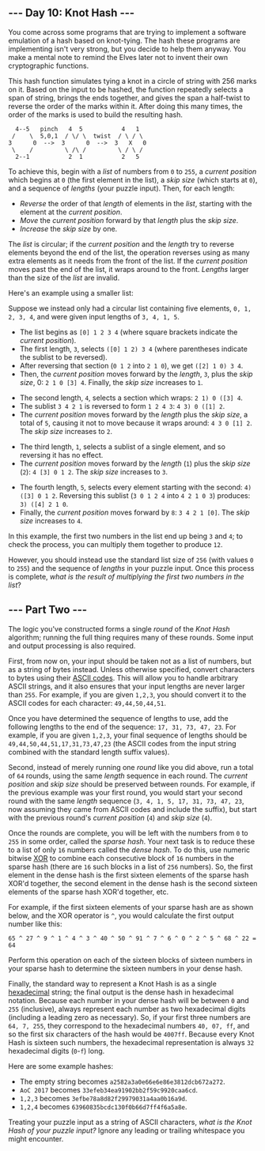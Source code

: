 <article class="day-desc"><h2>--- Day 10: Knot Hash ---</h2><p>You come across some programs that are trying to implement a software emulation of a hash based on knot-tying. The hash these programs are implementing isn't very strong, but you decide to help them anyway. You make a mental note to remind the Elves later not to <span title="NEW CRYPTOSYSTEM WHO DIS">invent their own cryptographic functions</span>.</p>
<p>This hash function simulates tying a knot in a circle of string with 256 marks on it. Based on the input to be hashed, the function repeatedly selects a span of string, brings the ends together, and gives the span a half-twist to reverse the order of the marks within it. After doing this many times, the order of the marks is used to build the resulting hash.</p>
<pre><code>  4--5   pinch   4  5           4   1
 /    \  5,0,1  / \/ \  twist  / \ / \
3      0  --&gt;  3      0  --&gt;  3   X   0
 \    /         \ /\ /         \ / \ /
  2--1           2  1           2   5
</code></pre>
<p>To achieve this, begin with a <em>list</em> of numbers from <code>0</code> to <code>255</code>, a <em>current position</em> which begins at <code>0</code> (the first element in the list), a <em>skip size</em> (which starts at <code>0</code>), and a sequence of <em>lengths</em> (your puzzle input).  Then, for each length:</p>
<ul>
<li><em>Reverse</em> the order of that <em>length</em> of elements in the <em>list</em>, starting with the element at the <em>current position</em>.</li>
<li><em>Move</em> the <em>current position</em> forward by that <em>length</em> plus the <em>skip size</em>.</li>
<li><em>Increase</em> the <em>skip size</em> by one.</li>
</ul>
<p>The <em>list</em> is circular; if the <em>current position</em> and the <em>length</em> try to reverse elements beyond the end of the list, the operation reverses using as many extra elements as it needs from the front of the list. If the <em>current position</em> moves past the end of the list, it wraps around to the front. <em>Lengths</em> larger than the size of the <em>list</em> are invalid.</p>
<p>Here's an example using a smaller list:</p>
<p>Suppose we instead only had a circular list containing five elements, <code>0, 1, 2, 3, 4</code>, and were given input lengths of <code>3, 4, 1, 5</code>.</p>
<ul>
<li>The list begins as <code>[0] 1 2 3 4</code> (where square brackets indicate the <em>current position</em>).</li>
<li>The first length, <code>3</code>, selects <code>([0] 1 2) 3 4</code> (where parentheses indicate the sublist to be reversed).</li>
<li>After reversing that section (<code>0 1 2</code> into <code>2 1 0</code>), we get <code>([2] 1 0) 3 4</code>.</li>
<li>Then, the <em>current position</em> moves forward by the <em>length</em>, <code>3</code>, plus the <em>skip size</em>, 0: <code>2 1 0 [3] 4</code>. Finally, the <em>skip size</em> increases to <code>1</code>.</li>
</ul>
<ul>
<li>The second length, <code>4</code>, selects a section which wraps: <code>2 1) 0 ([3] 4</code>.</li>
<li>The sublist <code>3 4 2 1</code> is reversed to form <code>1 2 4 3</code>: <code>4 3) 0 ([1] 2</code>.</li>
<li>The <em>current position</em> moves forward by the <em>length</em> plus the <em>skip size</em>, a total of <code>5</code>, causing it not to move because it wraps around: <code>4 3 0 [1] 2</code>. The <em>skip size</em> increases to <code>2</code>.</li>
</ul>
<ul>
<li>The third length, <code>1</code>, selects a sublist of a single element, and so reversing it has no effect.</li>
<li>The <em>current position</em> moves forward by the <em>length</em> (<code>1</code>) plus the <em>skip size</em> (<code>2</code>): <code>4 [3] 0 1 2</code>. The <em>skip size</em> increases to <code>3</code>.</li>
</ul>
<ul>
<li>The fourth length, <code>5</code>, selects every element starting with the second: <code>4) ([3] 0 1 2</code>. Reversing this sublist (<code>3 0 1 2 4</code> into <code>4 2 1 0 3</code>) produces: <code>3) ([4] 2 1 0</code>.</li>
<li>Finally, the <em>current position</em> moves forward by <code>8</code>: <code>3 4 2 1 [0]</code>. The <em>skip size</em> increases to <code>4</code>.</li>
</ul>
<p>In this example, the first two numbers in the list end up being <code>3</code> and <code>4</code>; to check the process, you can multiply them together to produce <code>12</code>.</p>
<p>However, you should instead use the standard list size of <code>256</code> (with values <code>0</code> to <code>255</code>) and the sequence of <em>lengths</em> in your puzzle input. Once this process is complete, <em>what is the result of multiplying the first two numbers in the list</em>?</p>
</article><article class="day-desc"><h2 id="part2">--- Part Two ---</h2><p>The logic you've constructed forms a single <em>round</em> of the <em>Knot Hash</em> algorithm; running the full thing requires many of these rounds. Some input and output processing is also required.</p>
<p>First, from now on, your input should be taken not as a list of numbers, but as a string of bytes instead. Unless otherwise specified, convert characters to bytes using their <a href="https://en.wikipedia.org/wiki/ASCII#Printable_characters">ASCII codes</a>. This will allow you to handle arbitrary ASCII strings, and it also ensures that your input lengths are never larger than <code>255</code>. For example, if you are given <code>1,2,3</code>, you should convert it to the ASCII codes for each character: <code>49,44,50,44,51</code>.</p>
<p>Once you have determined the sequence of lengths to use, add the following lengths to the end of the sequence: <code>17, 31, 73, 47, 23</code>. For example, if you are given <code>1,2,3</code>, your final sequence of lengths should be <code>49,44,50,44,51,17,31,73,47,23</code> (the ASCII codes from the input string combined with the standard length suffix values).</p>
<p>Second, instead of merely running one <em>round</em> like you did above, run a total of <code>64</code> rounds, using the same <em>length</em> sequence in each round. The <em>current position</em> and <em>skip size</em> should be preserved between rounds. For example, if the previous example was your first round, you would start your second round with the same <em>length</em> sequence (<code>3, 4, 1, 5, 17, 31, 73, 47, 23</code>, now assuming they came from ASCII codes and include the suffix), but start with the previous round's <em>current position</em> (<code>4</code>) and <em>skip size</em> (<code>4</code>).</p>
<p>Once the rounds are complete, you will be left with the numbers from <code>0</code> to <code>255</code> in some order, called the <em>sparse hash</em>. Your next task is to reduce these to a list of only <code>16</code> numbers called the <em>dense hash</em>. To do this, use numeric bitwise <a href="https://en.wikipedia.org/wiki/Bitwise_operation#XOR">XOR</a> to combine each consecutive block of <code>16</code> numbers in the sparse hash (there are <code>16</code> such blocks in a list of <code>256</code> numbers). So, the first element in the dense hash is the first sixteen elements of the sparse hash XOR'd together, the second element in the dense hash is the second sixteen elements of the sparse hash XOR'd together, etc.</p>
<p>For example, if the first sixteen elements of your sparse hash are as shown below, and the XOR operator is <code>^</code>, you would calculate the first output number like this:</p>
<pre><code>65 ^ 27 ^ 9 ^ 1 ^ 4 ^ 3 ^ 40 ^ 50 ^ 91 ^ 7 ^ 6 ^ 0 ^ 2 ^ 5 ^ 68 ^ 22 = 64</code></pre>
<p>Perform this operation on each of the sixteen blocks of sixteen numbers in your sparse hash to determine the sixteen numbers in your dense hash.</p>
<p>Finally, the standard way to represent a Knot Hash is as a single <a href="https://en.wikipedia.org/wiki/Hexadecimal">hexadecimal</a> string; the final output is the dense hash in hexadecimal notation. Because each number in your dense hash will be between <code>0</code> and <code>255</code> (inclusive), always represent each number as two hexadecimal digits (including a leading zero as necessary). So, if your first three numbers are <code>64, 7, 255</code>, they correspond to the hexadecimal numbers <code>40, 07, ff</code>, and so the first six characters of the hash would be <code>4007ff</code>. Because every Knot Hash is sixteen such numbers, the hexadecimal representation is always <code>32</code> hexadecimal digits (<code>0</code>-<code>f</code>) long.
</p><p>Here are some example hashes:</p>
<ul>
<li>The empty string becomes <code>a2582a3a0e66e6e86e3812dcb672a272</code>.</li>
<li><code>AoC 2017</code> becomes <code>33efeb34ea91902bb2f59c9920caa6cd</code>.</li>
<li><code>1,2,3</code> becomes <code>3efbe78a8d82f29979031a4aa0b16a9d</code>.</li>
<li><code>1,2,4</code> becomes <code>63960835bcdc130f0b66d7ff4f6a5a8e</code>.</li>
</ul>
<p>Treating your puzzle input as a string of ASCII characters, <em>what is the Knot Hash of your puzzle input?</em> Ignore any leading or trailing whitespace you might encounter.</p>
</article>